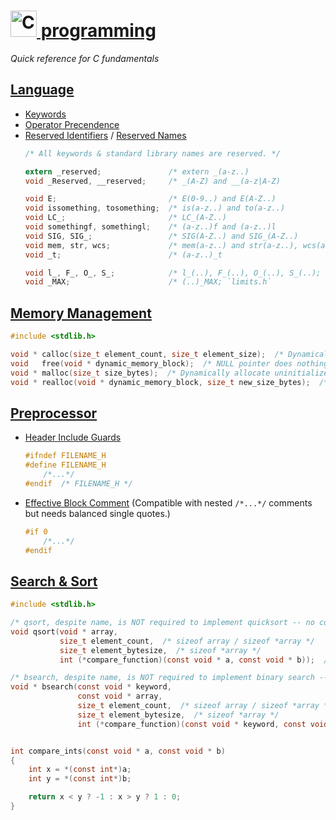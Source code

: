 [<img width="42px" src="https://user-images.githubusercontent.com/7102064/159596043-1a7a3e4d-abdb-4023-9ec7-ac934ef8f69e.png"
alt="C" /> programming](https://en.cppreference.com/w/c)
=======================

_Quick reference for C fundamentals_


[Language](https://en.cppreference.com/w/c/language.html)
----------

* [Keywords](https://en.cppreference.com/w/c/keyword.html)
* [Operator Precendence](https://en.cppreference.com/w/c/language/operator_precedence.html)
* [Reserved Identifiers](https://en.cppreference.com/w/c/language/identifiers.html#Reserved_identifiers) / [Reserved Names](https://www.gnu.org/software/libc/manual/html_node/Reserved-Names.html)
    ```C
    /* All keywords & standard library names are reserved. */
    
    extern _reserved;               /* extern _(a-z..)                       */
    void _Reserved, __reserved;     /* _(A-Z) and __(a-z|A-Z)                */

    void E;                         /* E(0-9..) and E(A-Z..)                 */
    void issomething, tosomething;  /* is(a-z..) and to(a-z..)               */
    void LC_;                       /* LC_(A-Z..)                            */
    void somethingf, somethingl;    /* (a-z..)f and (a-z..)l                 */
    void SIG, SIG_;                 /* SIG(A-Z..) and SIG_(A-Z..)            */
    void mem, str, wcs;             /* mem(a-z..) and str(a-z..), wcs(a-z..) */
    void _t;                        /* (a-z..)_t                             */

    void l_, F_, O_, S_;            /* l_(..), F_(..), O_(..), S_(..); `fcntl.h` */
    void _MAX;                      /* (..)_MAX; `limits.h`                      */
    ```


[Memory Management](https://cppreference.net/c/memory.html)
-------------------

```C
#include <stdlib.h>

void * calloc(size_t element_count, size_t element_size);  /* Dynamically allocate `0` initialized memory block; NULL on failure */
void   free(void * dynamic_memory_block);  /* NULL pointer does nothing; undefined if already freed */
void * malloc(size_t size_bytes);  /* Dynamically allocate uninitialized memory block; NULL on failure */
void * realloc(void * dynamic_memory_block, size_t new_size_bytes);  /* Effectively resize memory block; NULL on failure */
```


[Preprocessor](https://en.wikipedia.org/wiki/C_preprocessor)
--------------

* [Header Include Guards](https://en.wikipedia.org/wiki/Include_guard)
    ```C
    #ifndef FILENAME_H
    #define FILENAME_H
        /*...*/
    #endif  /* FILENAME_H */
    ```
* [Effective Block Comment](https://gcc.gnu.org/onlinedocs/cpp/Deleted-Code.html) (Compatible with nested `/*...*/` comments but needs balanced single quotes.)
    ```C
    #if 0
        /*...*/
    #endif
    ```


[Search & Sort](https://en.cppreference.com/w/c/algorithm)
---------------

```C
#include <stdlib.h>

/* qsort, despite name, is NOT required to implement quicksort -- no complexity or stability guarantees. */
void qsort(void * array,
           size_t element_count,  /* sizeof array / sizeof *array */
           size_t element_bytesize,  /* sizeof *array */
           int (*compare_function)(const void * a, const void * b));  /* returns value <, >, or == 0 */

/* bsearch, despite name, is NOT required to implement binary search -- no complexity guarantees. */
void * bsearch(const void * keyword,
               const void * array,
               size_t element_count,  /* sizeof array / sizeof *array */
               size_t element_bytesize,  /* sizeof *array */
               int (*compare_function)(const void * keyword, const void * element));  /* returns value <, >, or == 0 */


int compare_ints(const void * a, const void * b)
{
    int x = *(const int*)a;
    int y = *(const int*)b;

    return x < y ? -1 : x > y ? 1 : 0;
}
```
